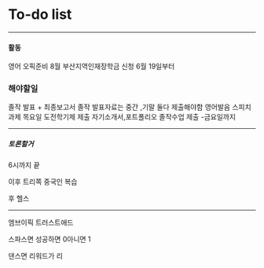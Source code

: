 # To-do list

----------------
#### 활동

영어 오픽준비 8월
부산지역인재장학금 신청 6월 19일부터

### 해야할일

졸작 발표 + 최종보고서
졸작 발표자료는 중간 ,기말 둘다 제출해야함
영어발음 스피치 과제
목요일 도전학기제 제출
자기소개서,포트폴리오 졸작수업 제출 -금요일까지

-----

##### 토론할거

6시까지 끝

이후 트리쪽
중국인 복습

후 헬스

-----

엠브이픽
트러스트애드


스파스면
성공하면 0아니면 1

댄스면
리워드가 리

